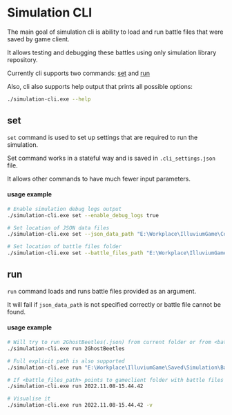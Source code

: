 # Simulation CLI

The main goal of simulation cli is ability to load and run battle files that were saved by game client.

It allows testing and debugging these battles using only simulation library repository.

Currently cli supports two commands: [set](#set) and [run](#run)

Also, cli also supports help output that prints all possible options:
```bash
./simulation-cli.exe --help
```
## set
`set` command is used to set up settings that are required to run the simulation.

Set command works in a stateful way and is saved in `.cli_settings.json` file.

It allows other commands to have much fewer input parameters.

#### usage example

```bash
# Enable simulation debug logs output
./simulation-cli.exe set --enable_debug_logs true

# Set location of JSON data files
./simulation-cli.exe set --json_data_path "E:\Workplace\IlluviumGame\Content\LocalTestData"

# Set location of battle files folder
./simulation-cli.exe set --battle_files_path "E:\Workplace\IlluviumGame\Saved\Simulation\Battles"
```

## run
`run` command loads and runs battle files provided as an argument.

It will fail if `json_data_path` is not specified correctly or battle file cannot be found.

#### usage example
```bash
# Will try to run 2GhostBeetles(.json) from current folder or from <battle_files_path> folder
./simulation-cli.exe run 2GhostBeetles

# Full explicit path is also supported
./simulation-cli.exe run "E:\Workplace\IlluviumGame\Saved\Simulation\Battles\Shoebill_2_tornados.json"

# If <battle_files_path> points to gameclient folder with battle files its enough to provide only name
./simulation-cli.exe run 2022.11.08-15.44.42

# Visualise it
./simulation-cli.exe run 2022.11.08-15.44.42 -v
```

